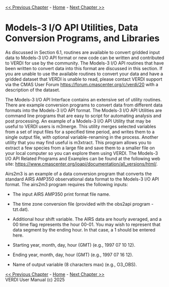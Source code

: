 <!-- BEGIN COMMENT -->
  
[<< Previous Chapter](VERDI_ch12.md) - [Home](README.md) - [Next Chapter >>](VERDI_ch14.md)

<!-- END COMMENT -->

Models-3 I/O API Utilities, Data Conversion Programs, and Libraries
============================================

As discussed in Section 6.1, routines are available to convert gridded input data to Models-3 I/O API format or new code can be written and contributed to VERDI for use by the community. The Models-3 I/O API routines that have been written to convert data into this format are discussed in this section. If you are unable to use the available routines to convert your data and have a gridded dataset that VERDI is unable to read, please contact VERDI support via the CMAS User Forum <https://forum.cmascenter.org/c/verdi/20> with a description of the dataset.

The Models-3 I/O API Interface contains an extensive set of utility routines. There are example conversion programs to convert data from different data formats into the Models-3 I/O API format. The Models-3 I/O API Utilities are command line programs that are easy to script for automating analysis and post processing. An example of a Models-3 I/O API Utility that may be useful to VERDI users is m3merge. This utility merges selected variables from a set of input files for a specified time period, and writes them to a single output file, with optional variable-renaming in the process. Another utility that you may find useful is m3xtract. This program allows you to extract a few species from a large file and save them to a smaller file on your local computer so you can explore them using VERDI. The Models-3 I/O API Related Programs and Examples can be found at the following web site: https://www.cmascenter.org/ioapi/documentation/all_versions/html/.

Airs2m3 is an example of a data conversion program that converts the standard AIRS AMP350 observational data format to the Models-3 I/O API format. The airs2m3 program requires the following inputs:

-   The input AIRS AMP350 print format file name.

-   The time zone conversion file (provided with the obs2api program - tzt.dat).

-   Additional hour shift variable. The AIRS data are hourly averaged, and a 00 time flag represents the hour 00-01. You may wish to represent that data segment by the ending hour. In that case, a 1 should be entered here.

-   Starting year, month, day, hour (GMT) (e.g., 1997 07 10 12).

-   Ending year, month, day, hour (GMT) (e.g., 1997 07 16 12).

-   Name of output variable (8 characters max) (e.g., O3_OBS).

<!-- BEGIN COMMENT -->

[<< Previous Chapter](VERDI_ch12.md) - [Home](README.md) - [Next Chapter >>](VERDI_ch14.md)<br>
VERDI User Manual (c) 2025<br>

<!-- END COMMENT -->
